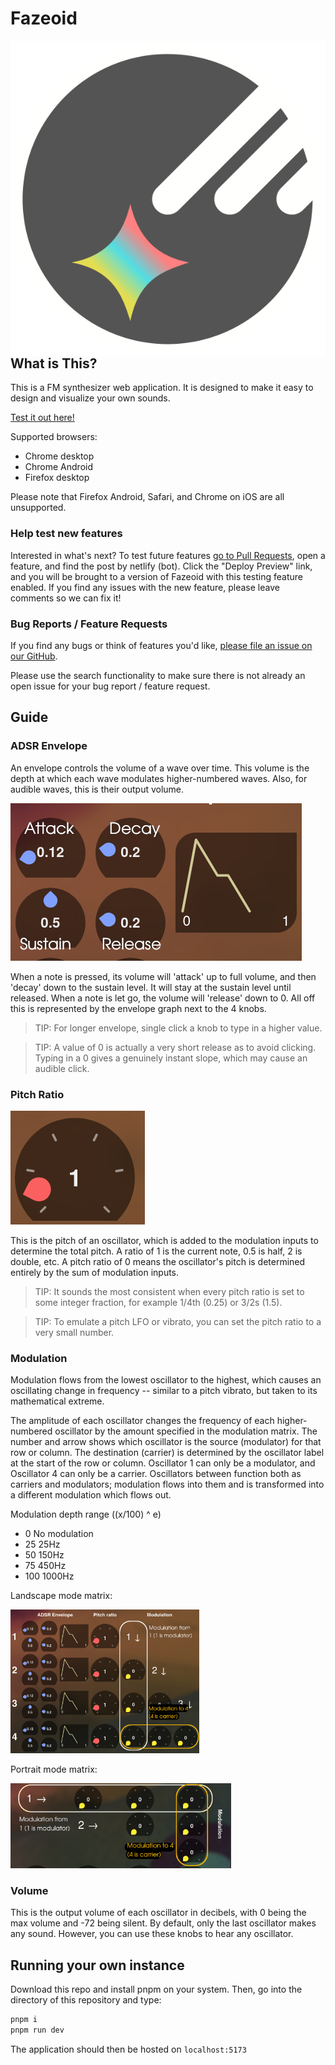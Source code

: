 # Fazeoid

<img alt=logo align=right src=/static/fazeoid.svg />

## What is This?

This is a FM synthesizer web application. It is designed to make it easy to design and visualize your own sounds.

[Test it out here!](https://fazeoid.netlify.app/)

Supported browsers:
 - Chrome desktop
 - Chrome Android
 - Firefox desktop

Please note that Firefox Android, Safari, and Chrome on iOS are all unsupported.

### Help test new features
Interested in what's next? To test future features [go to Pull Requests](https://github.com/bismuthsoft/fazeoid/pulls), open a feature, and find the post by netlify (bot). Click the "Deploy Preview" link, and you will be brought to a version of Fazeoid with this testing feature enabled. If you find any issues with the new feature, please leave comments so we can fix it!

### Bug Reports / Feature Requests
If you find any bugs or think of features you'd like, [please file an issue on our GitHub](https://github.com/bismuthsoft/fazeoid/issues).

Please use the search functionality to make sure there is not already an open issue for your bug report / feature request.

## Guide

### ADSR Envelope
An envelope controls the volume of a wave over time. This volume is the depth at which each wave modulates higher-numbered waves. Also, for audible waves, this is their output volume.

![](https://raw.githubusercontent.com/bismuthsoft/fazeoid/master/assets/envelopes.png)

When a note is pressed, its volume will 'attack' up to full volume, and then 'decay' down to the sustain level. It will stay at the sustain level until released. When a note is let go, the volume will 'release' down to 0. All off this is represented by the envelope graph next to the 4 knobs.

> TIP: For longer envelope, single click a knob to type in a higher value.

> TIP: A value of 0 is actually a very short release as to avoid clicking. Typing in a 0 gives a genuinely instant slope, which may cause an audible click.

### Pitch Ratio
![](https://raw.githubusercontent.com/bismuthsoft/fazeoid/master/assets/pitchratio.png)

This is the pitch of an oscillator, which is added to the modulation inputs to determine the total pitch. A ratio of 1 is the current note, 0.5 is half, 2 is double, etc. A pitch ratio of 0 means the oscillator's pitch is determined entirely by the sum of modulation inputs.

> TIP: It sounds the most consistent when every pitch ratio is set to some integer fraction, for example 1/4th (0.25) or 3/2s (1.5).

> TIP: To emulate a pitch LFO or vibrato, you can set the pitch ratio to a very small number.

### Modulation
Modulation flows from the lowest oscillator to the highest, which causes an oscillating change in frequency -- similar to a pitch vibrato, but taken to its mathematical extreme.

The amplitude of each oscillator changes the frequency of each higher-numbered oscillator by the amount specified in the modulation matrix. The number and arrow shows which oscillator is the source (modulator) for that row or column. The destination (carrier) is determined by the oscillator label at the start of the row or column. Oscillator 1 can only be a modulator, and Oscillator 4 can only be a carrier. Oscillators between function both as carriers and modulators; modulation flows into them and is transformed into a different modulation which flows out.

Modulation depth range ((x/100) ^ e)
 - 0 No modulation
 - 25 25Hz
 - 50 150Hz
 - 75 450Hz
 - 100 1000Hz

Landscape mode matrix:

<img src=https://raw.githubusercontent.com/bismuthsoft/fazeoid/master/assets/modulation2.png style="width:60%"></img>

Portrait mode matrix:

<img src=https://raw.githubusercontent.com/bismuthsoft/fazeoid/master/assets/modulation3.png style="width:70%"></img>

### Volume
This is the output volume of each oscillator in decibels, with 0 being the max volume and -72 being silent. By default, only the last oscillator makes any sound. However, you can use these knobs to hear any oscillator.

## Running your own instance

Download this repo and install pnpm on your system. Then, go into the directory of this repository and type:

```bash
pnpm i
pnpm run dev
```

The application should then be hosted on `localhost:5173`

